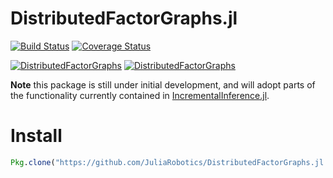# DistributedFactorGraphs.jl

[![Build Status](https://travis-ci.org/JuliaArchive/DistributedFactorGraphs.jl.svg?branch=master)](https://travis-ci.org/JuliaArchive/DistributedFactorGraphs.jl)
[![Coverage Status](https://img.shields.io/coveralls/JuliaArchive/DistributedFactorGraphs.jl.svg)](https://coveralls.io/r/JuliaArchive/DistributedFactorGraphs.jl?branch=master)

[![DistributedFactorGraphs](http://pkg.julialang.org/badges/DistributedFactorGraphs_0.6.svg)](http://pkg.julialang.org/?pkg=DistributedFactorGraphs&ver=0.6)
[![DistributedFactorGraphs](http://pkg.julialang.org/badges/DistributedFactorGraphs_0.7.svg)](http://pkg.julialang.org/?pkg=DistributedFactorGraphs&ver=0.7)

**Note** this package is still under initial development, and will adopt parts of the functionality currently contained in [IncrementalInference.jl](http://www.github.com/JuliaRobotics/IncrementalInference.jl).

# Install

```julia
Pkg.clone("https://github.com/JuliaRobotics/DistributedFactorGraphs.jl.git")
```
